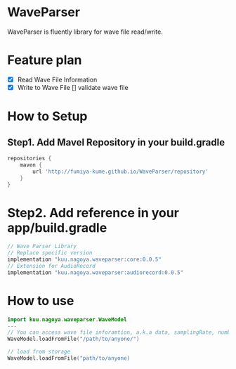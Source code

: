 # WaveParser

WaveParser is fluently library for wave file read/write.

# Feature plan

- [x] Read Wave File Information
- [x] Write to Wave File
 [] validate wave file

# How to Setup

## Step1. Add Mavel Repository in your build.gradle

```groovy
repositories {
    maven {
        url 'http://fumiya-kume.github.io/WaveParser/repository'
    }
}
```

# Step2. Add reference in your app/build.gradle

```groovy
// Wave Parser Library
// Replace specific version
implementation "kuu.nagoya.waveparser:core:0.0.5"
// Extension for AudioRecord
implementation "kuu.nagoya.waveparser:audiorecord:0.0.5"
```

# How to use

```kotlin
import kuu.nagoya.waveparser.WaveModel
---
// You can access wave file inforamtion, a.k.a data, samplingRate, number of chnnel
WaveModel.loadFromFile("/path/to/anyone/")

// load from storage
WaveModel.loadFromFile("path/to/anyone)

```
